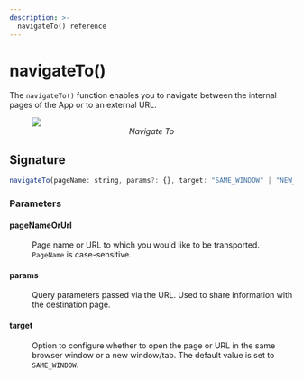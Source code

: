 ```yaml
---
description: >-
  navigateTo() reference
---
```


# navigateTo()

The `navigateTo()` function enables you to navigate between the internal pages of the App or to an external URL. 


<figure>
    <img src="/img/nav-to-action.png" style={{width:"700px", height:"auto"}}alt="Navigate To" />
    <figcaption align="center" ><i>Navigate To</i></figcaption>
</figure>

## Signature

```javascript
navigateTo(pageName: string, params?: {}, target: "SAME_WINDOW" | "NEW_WINDOW") -> Promise
```

### Parameters

#### pageNameOrUrl

<dd>

Page name or URL to which you would like to be transported. `PageName` is case-sensitive.

</dd>

#### params

<dd>

Query parameters passed via the URL. Used to share information with the destination page.

</dd>

#### target

<dd>


Option to configure whether to open the page or URL in the same browser window or a new window/tab. The default value is set to `SAME_WINDOW`.

</dd>

